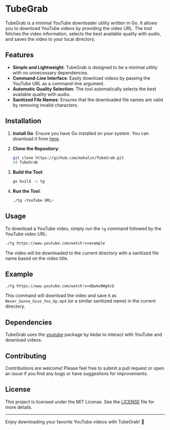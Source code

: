 # TubeGrab

TubeGrab is a minimal YouTube downloader utility written in Go. It allows you to download YouTube videos by providing the video URL. The tool fetches the video information, selects the best available quality with audio, and saves the video to your local directory.

## Features

- **Simple and Lightweight**: TubeGrab is designed to be a minimal utility with no unnecessary dependencies.
- **Command-Line Interface**: Easily download videos by passing the YouTube URL as a command-line argument.
- **Automatic Quality Selection**: The tool automatically selects the best available quality with audio.
- **Sanitized File Names**: Ensures that the downloaded file names are valid by removing invalid characters.

## Installation

1. **Install Go**: Ensure you have Go installed on your system. You can download it from [here](https://golang.org/dl/).

2. **Clone the Repository**:
   ```bash
   git clone https://github.com/makalin/TubeGrab.git
   cd TubeGrab
   ```

3. **Build the Tool**:
   ```bash
   go build -o tg
   ```

4. **Run the Tool**:
   ```bash
   ./tg <YouTube URL>
   ```

## Usage

To download a YouTube video, simply run the `tg` command followed by the YouTube video URL:

```bash
./tg https://www.youtube.com/watch?v=example
```

The video will be downloaded to the current directory with a sanitized file name based on the video title.

## Example

```bash
./tg https://www.youtube.com/watch?v=dQw4w9WgXcQ
```

This command will download the video and save it as `Never_Gonna_Give_You_Up.mp4` (or a similar sanitized name) in the current directory.

## Dependencies

TubeGrab uses the [youtube](https://github.com/kkdai/youtube) package by kkdai to interact with YouTube and download videos.

## Contributing

Contributions are welcome! Please feel free to submit a pull request or open an issue if you find any bugs or have suggestions for improvements.

## License

This project is licensed under the MIT License. See the [LICENSE](LICENSE) file for more details.

---

Enjoy downloading your favorite YouTube videos with TubeGrab! 🎥
